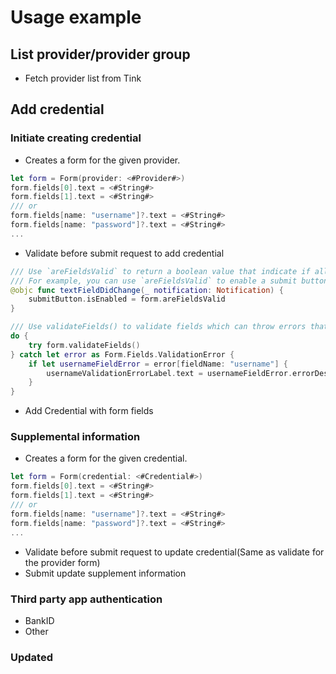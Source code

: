 # Usage example

## List provider/provider group
- Fetch provider list from Tink
## Add credential
### Initiate creating credential
- Creates a form for the given provider.
```swift
let form = Form(provider: <#Provider#>)
form.fields[0].text = <#String#>
form.fields[1].text = <#String#>
/// or
form.fields[name: "username"]?.text = <#String#>
form.fields[name: "password"]?.text = <#String#>
...
```

- Validate before submit request to add credential
```swift
/// Use `areFieldsValid` to return a boolean value that indicate if all form fields are valid
/// For example, you can use `areFieldsValid` to enable a submit button when text fields change.
@objc func textFieldDidChange(_ notification: Notification) {
    submitButton.isEnabled = form.areFieldsValid
}
```

```swift
/// Use validateFields() to validate fields which can throw errors that contain more info about which fields are not valid and why
do {
    try form.validateFields()
} catch let error as Form.Fields.ValidationError {
    if let usernameFieldError = error[fieldName: "username"] {
        usernameValidationErrorLabel.text = usernameFieldError.errorDescription
    }
}
```

- Add Credential with form fields
### Supplemental information
- Creates a form for the given credential.
```swift
let form = Form(credential: <#Credential#>)
form.fields[0].text = <#String#>
form.fields[1].text = <#String#>
/// or
form.fields[name: "username"]?.text = <#String#>
form.fields[name: "password"]?.text = <#String#>
...
```

- Validate before submit request to update credential(Same as validate for the provider form)
- Submit update supplement information 
### Third party app authentication
- BankID
- Other
### Updated